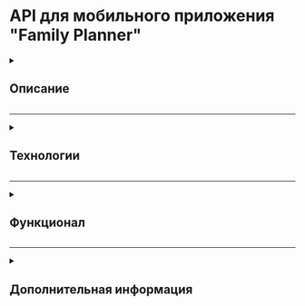 # API для мобильного приложения "Family Planner" 

<details>
<summary>

## Описание

</summary>

***Мобильное приложение "Family Planner" позволяет создавать календари, различные списки (todo списки, списки покупок и др.), планировать события, в том числе
регулярные. Основная фишка - возможность совместного использования членами семьи (или группы), делегирование задач.***

</details>

___

<details>
<summary>

## Технологии

</summary>

### REST API
*Django Rest Framework, база данных PostgreSQL*

### Документация
*Swagger*

### Кэширование
*Redis*

### Очереди задач
*Celery, Redis*

### Тестирование
*PyTest*

### Деплой
*Docker Compose, Gunicorn, Nginx*

</details>

___

<details>
<summary>

## Функционал

</summary>

***1. Работа с пользователями***

- *Авторизация пользователя через Яндекс*
- *Авторизация пользователя через VK ID*
- *Авторизация пользователя по адресу электронной почты*
- *Регистрация пользователя с подтверждением через код, высылаемый на электронную почту*
- *Восстановление пароля пользователя*
- *Получение данных профиля пользователя*
- *Изменение данных профиля пользователя*
- *Удаление профиля пользователя*

***2. Работа с группами (семьями) пользователей***

- *Создание группы*
- *Изменение данных группы*
- *Удаление группы*
- *Добавление участников в группу*
- *Добавление участника в группу по приглашению*
- *Изменение данных участника группы*
- *Удаление участника из группы*
- *Получение всех групп пользователя*
- *Получение всех участников группы*

***3. Работа с событиями пользователей***

- *Создание события*
- *Получение данных события*
- *Изменение данных события*
- *Удаление события*
- *Получение всех событий пользователя за определенный временной интервал*
- *Поиск событий по заголовкам*

Повторяющиеся события хранятся в базе данных в виде одного экземпляра, все повторы событий вычисляются динамически по запросу с фронтенда с помощью библиотеки rrule.

</details>

___

<details>
<summary>

## Дополнительная информация

</summary>


</details>